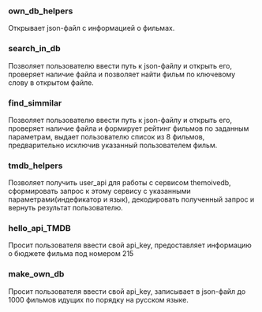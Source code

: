 ### own_db_helpers ###

Открывает json-файл с информацией о фильмах.

### search_in_db ###

Позволяет пользователю ввести путь к json-файлу и открыть его, проверяет наличие файла и позволяет найти фильм по ключевому слову в открытом файле.

### find_simmilar ###


Позволяет пользователю ввести путь к json-файлу и открыть его, проверяет наличие файла и формирует рейтинг фильмов по заданным параметрам, 
выдает пользователю список из 8 фильмов, предварительно исключив указанный пользователем фильм.

### tmdb_helpers ###

Позволяет получить user_api для работы с сервисом themoivedb, сформировать запрос к этому сервису с указанными параметрами(индефикатор и язык), 
декодировать полученный запрос и вернуть результат пользователю.

### hello_api_TMDB ###

Просит пользователя ввести свой api_key, предоставляет информацию о бюджете фильма под номером 215

### make_own_db ###

Просит пользователя ввести свой api_key, записывает в json-файл до 1000 фильмов идущих по порядку на русском языке.

